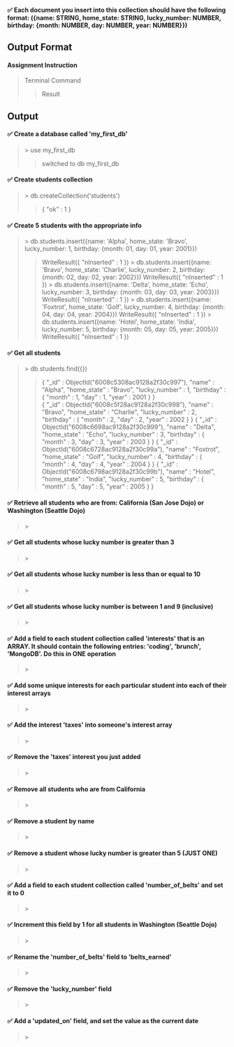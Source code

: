 
#### :white_check_mark: Each document you insert into this collection should have the following format: ({name: STRING, home_state: STRING, lucky_number: NUMBER, birthday: {month: NUMBER, day: NUMBER, year: NUMBER}})

## Output Format
#### Assignment Instruction
> Terminal Command
>> Result

## Output
#### :white_check_mark: Create a database called 'my_first_db'
>\> use my_first_db
>> switched to db my_first_db

#### :white_check_mark: Create students collection
>\> db.createCollection('students')
>>{ "ok" : 1 }
#### :white_check_mark: Create 5 students with the appropriate info
>\> db.students.insert({name: 'Alpha', home_state: 'Bravo', lucky_number: 1, birthday: {month: 01, day: 01, year: 2001}})
>> WriteResult({ "nInserted" : 1 })
>\> db.students.insert({name: 'Bravo', home_state: 'Charlie', lucky_number: 2, birthday: {month: 02, day: 02, year: 2002}})
>> WriteResult({ "nInserted" : 1 })
>\> db.students.insert({name: 'Delta', home_state: 'Echo', lucky_number: 3, birthday: {month: 03, day: 03, year: 2003}})
>> WriteResult({ "nInserted" : 1 })
>\> db.students.insert({name: 'Foxtrot', home_state: 'Golf', lucky_number: 4, birthday: {month: 04, day: 04, year: 2004}})
>> WriteResult({ "nInserted" : 1 })
>\> db.students.insert({name: 'Hotel', home_state: 'India', lucky_number: 5, birthday: {month: 05, day: 05, year: 2005}})
>> WriteResult({ "nInserted" : 1 })
#### :white_check_mark: Get all students
>\> db.students.find({})
>> { "_id" : ObjectId("6008c5308ac9128a2f30c997"), "name" : "Alpha", "home_state" : "Bravo", "lucky_number" : 1, "birthday" : { "month" : 1, "day" : 1, "year" : 2001 } }<br/>
>> { "_id" : ObjectId("6008c5f28ac9128a2f30c998"), "name" : "Bravo", "home_state" : "Charlie", "lucky_number" : 2, "birthday" : { "month" : 2, "day" : 2, "year" : 2002 } }
>> { "_id" : ObjectId("6008c6698ac9128a2f30c999"), "name" : "Delta", "home_state" : "Echo", "lucky_number" : 3, "birthday" : { "month" : 3, "day" : 3, "year" : 2003 } }
>> { "_id" : ObjectId("6008c6728ac9128a2f30c99a"), "name" : "Foxtrot", "home_state" : "Golf", "lucky_number" : 4, "birthday" : { "month" : 4, "day" : 4, "year" : 2004 } }
>> { "_id" : ObjectId("6008c6798ac9128a2f30c99b"), "name" : "Hotel", "home_state" : "India", "lucky_number" : 5, "birthday" : { "month" : 5, "day" : 5, "year" : 2005 } }
#### :white_check_mark: Retrieve all students who are from: California (San Jose Dojo) or Washington (Seattle Dojo)
>\>
>>
#### :white_check_mark: Get all students whose lucky number is greater than 3
>\>
>>
#### :white_check_mark: Get all students whose lucky number is less than or equal to 10
>\>
>>
#### :white_check_mark: Get all students whose lucky number is between 1 and 9 (inclusive)
>\>
>>
#### :white_check_mark: Add a field to each student collection called 'interests' that is an ARRAY. It should contain the following entries: 'coding', 'brunch', 'MongoDB'. Do this in ONE operation
>\>
>>
#### :white_check_mark: Add some unique interests for each particular student into each of their interest arrays
>\>
>>
#### :white_check_mark: Add the interest 'taxes' into someone's interest array
>\>
>>
#### :white_check_mark: Remove the 'taxes' interest you just added
>\>
>>
#### :white_check_mark: Remove all students who are from California
>\>
>>
#### :white_check_mark: Remove a student by name
>\>
>>
#### :white_check_mark: Remove a student whose lucky number is greater than 5 (JUST ONE)
>\>
>>
#### :white_check_mark: Add a field to each student collection called 'number_of_belts' and set it to 0
>\>
>>
#### :white_check_mark: Increment this field by 1 for all students in Washington (Seattle Dojo)
>\>
>>
#### :white_check_mark: Rename the 'number_of_belts' field to 'belts_earned'
>\>
>>
#### :white_check_mark: Remove the 'lucky_number' field
>\>
>>
#### :white_check_mark: Add a 'updated_on' field, and set the value as the current date
>\>
>>